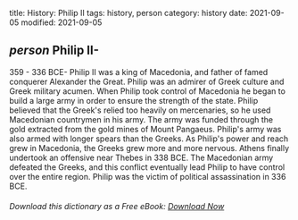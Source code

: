 title: History: Philip II
tags: history, person
category: history
date: 2021-09-05
modified: 2021-09-05

## _person_  Philip II-
359 - 336 BCE-
Philip II was a king of Macedonia,
and father of famed conquerer   Alexander the Great.  Philip was an
admirer of Greek culture and Greek military acumen.  When Philip took
control of Macedonia he began to build a large army in order to ensure
the strength of the state.  Philip believed that the Greek's relied
too heavily on mercenaries, so he used Macedonian countrymen in his
army.  The army was funded through the gold extracted from the gold
mines of Mount Pangaeus.  Philip's army was also armed with longer
spears than the Greeks.  As Philip's power and reach grew in Macedonia,
the Greeks grew more and more nervous.  Athens finally undertook an
offensive near Thebes in   338 BCE.
  The Macedonian army defeated the
Greeks, and this conflict eventually lead Philip to have control over
the entire region.  Philip was the victim of political assassination
in   336 BCE.



###### Download *this* dictionary as a Free eBook: [Download Now]({static}static/SerfHistoryDictionary.pdf)

